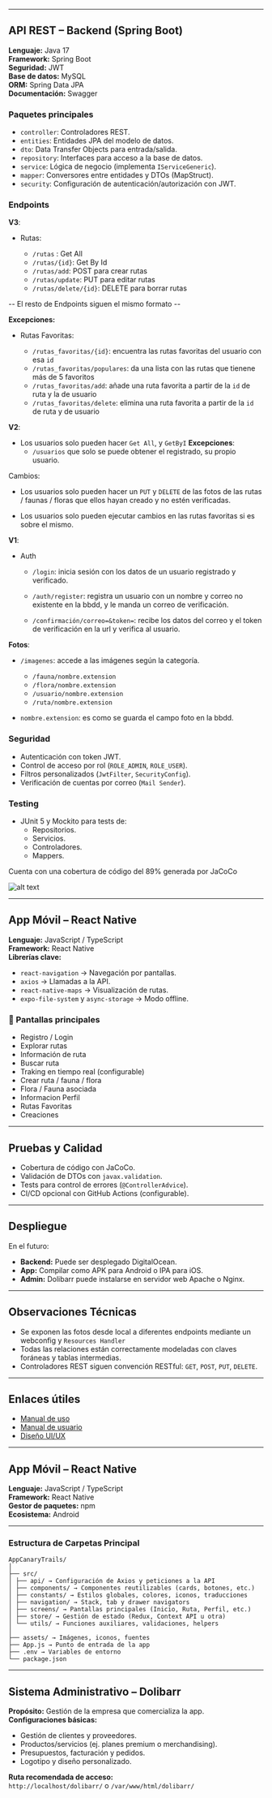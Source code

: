 
---
## API REST – Backend (Spring Boot)

**Lenguaje:** Java 17  
**Framework:** Spring Boot  
**Seguridad:** JWT  
**Base de datos:** MySQL  
**ORM:** Spring Data JPA  
**Documentación:** Swagger

### Paquetes principales
- `controller`: Controladores REST.
- `entities`: Entidades JPA del modelo de datos.
- `dto`: Data Transfer Objects para entrada/salida.
- `repository`: Interfaces para acceso a la base de datos.
- `service`: Lógica de negocio (implementa `IServiceGeneric`).
- `mapper`: Conversores entre entidades y DTOs (MapStruct).
- `security`: Configuración de autenticación/autorización con JWT.

### Endpoints

__V3__:

- Rutas:

  - `/rutas` : Get All
  - `/rutas/{id}`: Get By Id 
  - `/rutas/add`: POST para crear rutas
  - `/rutas/update`: PUT para editar rutas
  - `/rutas/delete/{id}`: DELETE para borrar rutas

-- El resto de Endpoints siguen el mismo formato --

__Excepciones:__

- Rutas Favoritas:

  - `/rutas_favoritas/{id}`: encuentra las rutas favoritas del usuario con esa `id`
  - `/rutas_favoritas/populares`: da una lista con las rutas que tienene más de 5 favoritos
  - `/rutas_favoritas/add`: añade una ruta favorita a partir de la `id` de ruta y la de usuario
  - `/rutas_favoritas/delete`: elimina una ruta favorita a partir de la `id` de ruta y de usuario

__V2__:

- Los usuarios solo pueden hacer `Get All`, y `GetByI`
  __Excepciones__: 
    - `/usuarios` que solo se puede obtener el registrado, su propio usuario.

Cambios:

- Los usuarios solo pueden hacer un `PUT` y `DELETE` de las fotos de las rutas / faunas / floras que ellos hayan creado y no estén verificadas.

- Los usuarios solo pueden ejecutar cambios en las rutas favoritas si es sobre el mismo.

__V1__: 

- Auth

  - `/login`: inicia sesión con los datos de un usuario registrado y verificado.

  - `/auth/register`: registra un usuario con un nombre y correo no existente en la bbdd, y le manda un correo de verificación.

  - `/confirmación/correo=&token=`: recibe los datos del correo y el token de verificación en la url y verifica al usuario.

__Fotos__:

- `/imagenes`: accede a las imágenes según la categoría.

  - `/fauna/nombre.extension`
  - `/flora/nombre.extension`
  - `/usuario/nombre.extension`
  - `/ruta/nombre.extension`

- `nombre.extension`: es como se guarda el campo foto en la bbdd.


### Seguridad
- Autenticación con token JWT.
- Control de acceso por rol (`ROLE_ADMIN`, `ROLE_USER`).
- Filtros personalizados (`JwtFilter`, `SecurityConfig`).
- Verificación de cuentas por correo (`Mail Sender`).

### Testing
- JUnit 5 y Mockito para tests de:
  - Repositorios.
  - Servicios.
  - Controladores.
  - Mappers.  

Cuenta con una cobertura de código del 89% generada por JaCoCo  
  
![alt text](./assets/cobertura.png)

---

## App Móvil – React Native

**Lenguaje:** JavaScript / TypeScript  
**Framework:** React Native  
**Librerías clave:**
- `react-navigation` → Navegación por pantallas.
- `axios` → Llamadas a la API.
- `react-native-maps` → Visualización de rutas.
- `expo-file-system` y `async-storage` → Modo offline.

### 📲 Pantallas principales
- Registro / Login
- Explorar rutas
- Información de ruta
- Buscar ruta
- Traking en tiempo real (configurable)
- Crear ruta / fauna / flora
- Flora / Fauna asociada
- Informacion Perfil
- Rutas Favoritas
- Creaciones

---

## Pruebas y Calidad

- Cobertura de código con JaCoCo.
- Validación de DTOs con `javax.validation`.
- Tests para control de errores (`@ControllerAdvice`).
- CI/CD opcional con GitHub Actions (configurable).

---

## Despliegue 
En el futuro:
- **Backend:** Puede ser desplegado DigitalOcean.
- **App:** Compilar como APK para Android o IPA para iOS.
- **Admin:** Dolibarr puede instalarse en servidor web Apache o Nginx.

---

## Observaciones Técnicas

- Se exponen las fotos desde local a diferentes endpoints mediante un webconfig y `Resources Handler`
- Todas las relaciones están correctamente modeladas con claves foráneas y tablas intermedias.
- Controladores REST siguen convención RESTful: `GET`, `POST`, `PUT`, `DELETE`.

---

## Enlaces útiles

- [Manual de uso](./manual-de-uso.md)
- [Manual de usuario](./manual-de-usuario.md)
- [Diseño UI/UX](./documentacion-de-diseno.md)


---

## App Móvil – React Native

**Lenguaje:** JavaScript / TypeScript  
**Framework:** React Native  
**Gestor de paquetes:** npm  
**Ecosistema:** Android

---

### Estructura de Carpetas Principal  
```
AppCanaryTrails/
│
├── src/
│ ├── api/ → Configuración de Axios y peticiones a la API
│ ├── components/ → Componentes reutilizables (cards, botones, etc.)
│ ├── constants/ → Estilos globales, colores, iconos, traducciones
│ ├── navigation/ → Stack, tab y drawer navigators
│ ├── screens/ → Pantallas principales (Inicio, Ruta, Perfil, etc.)
│ ├── store/ → Gestión de estado (Redux, Context API u otra)
│ └── utils/ → Funciones auxiliares, validaciones, helpers
│
├── assets/ → Imágenes, iconos, fuentes
├── App.js → Punto de entrada de la app
├── .env → Variables de entorno
└── package.json
```

---

## Sistema Administrativo – Dolibarr

**Propósito:** Gestión de la empresa que comercializa la app.  
**Configuraciones básicas:**
- Gestión de clientes y proveedores.
- Productos/servicios (ej. planes premium o merchandising).
- Presupuestos, facturación y pedidos.
- Logotipo y diseño personalizado.

**Ruta recomendada de acceso:**  
`http://localhost/dolibarr/` o `/var/www/html/dolibarr/`